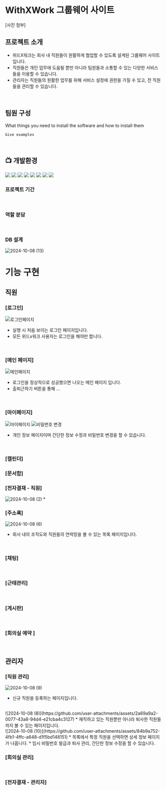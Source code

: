 # WithXWork 그룹웨어 사이트
[사진 첨부]
<br>

## 프로젝트 소개
* 위드X워크는 회사 내 직원들이 원활하게 협업할 수 있도록 설계된 그룹웨어 사이트입니다.
* 직원들은 개인 업무에 도움될 뿐만 아니라 팀원들과 소통할 수 있는 다양한 서비스들을 이용할 수 있습니다.
* 관리자는 직원들의 원활한 업무를 위해 서비스 설정에 권한을 가질 수 있고, 전 직원들을 관리할 수 있습니다.
<br>

## 팀원 구성

What things you need to install the software and how to install them

```
Give examples
```
<br>

## 📺 개발환경

![](https://img.shields.io/badge/Slack-4A154B?style=for-the-badge&logo=slack&logoColor=white)
![](https://img.shields.io/badge/Discord-7289DA?style=for-the-badge&logo=discord&logoColor=white)
![](https://img.shields.io/badge/GitHub-100000?style=for-the-badge&logo=github&logoColor=white)
![](https://img.shields.io/badge/HTML-239120?style=for-the-badge&logo=html5&logoColor=white)
![](https://img.shields.io/badge/CSS-239120?&style=for-the-badge&logo=css3&logoColor=white)
![](https://img.shields.io/badge/JavaScript-F7DF1E?style=for-the-badge&logo=JavaScript&logoColor=white)
![](https://img.shields.io/badge/MariaDB-003545?style=for-the-badge&logo=mariadb&logoColor=white)
![](https://img.shields.io/badge/Spring-6DB33F?style=for-the-badge&logo=spring&logoColor=white)
<br>

### 프로젝트 기간


<br>

### 역할 분담

<br>


### DB 설계
![2024-10-08 (13)](https://github.com/user-attachments/assets/10c8a238-0a2d-4bdb-88e4-3677a7a06c6e)
<br>

# 기능 구현
## 직원
### [로그인]
![로그인페이지](https://github.com/user-attachments/assets/aa8a4667-c436-4845-81c3-23d654d0036f)
* 실행 시 처음 보이는 로그인 페이지입니다.
* 모든 위드x워크 사용자는 로그인을 해야만 합니다.
<br>
  
### [메인 페이지]
![메인페이지](https://github.com/user-attachments/assets/9630993a-60ad-4231-b53f-feec9ef63ef2)
* 로그인을 정상적으로 성공했으면 나오는 메인 페이지 입니다.
* 출퇴근하기 버튼을 통해 ... 
<br>

### [마이페이지]
![마이페이지](https://github.com/user-attachments/assets/57c23cee-6727-47df-b7e3-6c3287da62c1)
![비밀번호 변경](https://github.com/user-attachments/assets/f2aaa8bf-7b9b-424f-aca1-2ca627b9998b)
* 개인 정보 페이지이며 간단한 정보 수정과 비밀번호 변경을 할 수 있습니다.
<br>

### [캘린더]


### [문서함]


### [전자결재 - 직원]
![2024-10-08 (2)](https://github.com/user-attachments/assets/583d5b46-9608-486a-a2c7-553d64ca884c)
* 
<br>

### [주소록]
![2024-10-08 (6)](https://github.com/user-attachments/assets/45c3faa5-3f55-4faf-bf2d-216ef146716c)
* 회사 내의 조직도와 직원들의 연락망을 볼 수 있는 목록 페이지입니다.
<br>

### [채팅]

<br>

### [근태관리]

<br>

### [게시판]

<br>

### [회의실 예약 ]

<br>



## 관리자
### [직원 관리]
![2024-10-08 (9)](https://github.com/user-attachments/assets/f4a7d4db-a399-46c5-8b42-0291a5c6cd74)
* 신규 직원을 등록하는 페이지입니다.
<br>
![2024-10-08 (8)](https://github.com/user-attachments/assets/2a69a9a2-0077-43a8-94d4-e21cba4c3127)
* 재직하고 있는 직원뿐만 아니라 퇴사한 직원들까지 볼 수 있는 페이지입니다.
<br>
![2024-10-08 (10)](https://github.com/user-attachments/assets/84b9a752-4fb1-4ffc-a648-d1f5bd148151)
* 목록에서 특정 직원을 선택하면 상세 정보 페이지가 나옵니다.
* 임시 비밀번호 발급과 퇴사 관리, 간단한 정보 수정을 할 수 있습니다.

### [회의실 관리]

<br>

### [전자결재 - 관리자]

<br>
